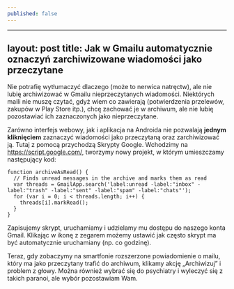 ```yaml
---
published: false
---
```

---
layout: post
title: Jak w Gmailu automatycznie oznaczyń zarchiwizowane wiadomości jako przeczytane
---

Nie potrafię wytłumaczyć dlaczego (może to nerwica natręctw), ale nie lubię archiwizować w Gmailu nieprzeczytanych wiadomości. Niektórych maili nie muszę czytać, gdyż wiem co zawierają (potwierdzenia przelewów, zakupów w Play Store itp.), chcę zachować je w archiwum, ale nie lubię pozostawiać ich zaznaczonych jako nieprzeczytane.

Zarówno interfejs webowy, jak i aplikacja na Androida nie pozwalają **jednym kliknięciem** zaznaczyć wiadomości jako przeczytaną oraz zarchiwizować ją. Tutaj z pomocą przychodzą Skrypty Google. Wchodzimy na https://script.google.com/, tworzymy nowy projekt, w którym umieszczamy następujący kod:

```
function archiveAsRead() {
  // Finds unread messages in the archive and marks them as read
  var threads = GmailApp.search('label:unread -label:"inbox" -label:"trash" -label:"sent" -label:"spam" -label:"chats"');
  for (var i = 0; i < threads.length; i++) {
    threads[i].markRead();
  }
}
```

Zapisujemy skrypt, uruchamiamy i udzielamy mu dostępu do naszego konta Gmail. Klikając w ikonę z zegarem możemy ustawić jak często skrypt ma być automatycznie uruchamiany (np. co godzinę).

Teraz, gdy zobaczymy na smartfonie rozszerzone powiadomienie o mailu, który ma jako przeczytany trafić do archiwum, klikamy akcję „Archiwizuj” i problem z głowy. Można również wybrać się do psychiatry i wyleczyć się z takich paranoi, ale wybór pozostawiam Wam.